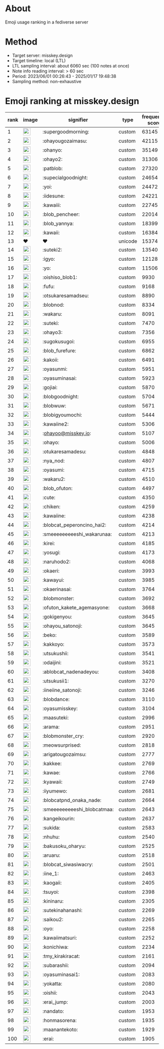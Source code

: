 # About
Emoji usage ranking in a fediverse server

# Method
- Target server: misskey.design
- Target timeline: local (LTL)
- LTL sampling interval: about 6060 sec (100 notes at once)
- Note info reading interval: > 60 sec
- Period: 2023/06/01 00:26:43 - 2025/01/17 19:48:38 
- Sampling method: non-exhaustive

# Emoji ranking at misskey.design

|rank|image|signifier|type|frequency score|
|----|----|----|----|----|
|1|<img height="24" src="https://misskey.design/emoji/supergoodmorning.webp">|:supergoodmorning:|custom|63145|
|2|<img height="24" src="https://misskey.design/emoji/ohayougozaimasu.webp">|:ohayougozaimasu:|custom|42115|
|3|<img height="24" src="https://misskey.design/emoji/ohanyo.webp">|:ohanyo:|custom|35149|
|4|<img height="24" src="https://misskey.design/emoji/ohayo2.webp">|:ohayo2:|custom|31306|
|5|<img height="24" src="https://misskey.design/emoji/patblob.webp">|:patblob:|custom|27320|
|6|<img height="24" src="https://misskey.design/emoji/supecialgoodnight.webp">|:supecialgoodnight:|custom|24654|
|7|<img height="24" src="https://misskey.design/emoji/yoi.webp">|:yoi:|custom|24472|
|8|<img height="24" src="https://misskey.design/emoji/iidesune.webp">|:iidesune:|custom|24221|
|9|<img height="24" src="https://misskey.design/emoji/kawaiii.webp">|:kawaiii:|custom|22745|
|10|<img height="24" src="https://misskey.design/emoji/blob_pencheer.webp">|:blob_pencheer:|custom|22014|
|11|<img height="24" src="https://misskey.design/emoji/blob_yannya.webp">|:blob_yannya:|custom|18399|
|12|<img height="24" src="https://misskey.design/emoji/kawaii.webp">|:kawaii:|custom|16384|
|13|❤|❤|unicode|15374|
|14|<img height="24" src="https://misskey.design/emoji/suteki2.webp">|:suteki2:|custom|13540|
|15|<img height="24" src="https://misskey.design/emoji/igyo.webp">|:igyo:|custom|12128|
|16|<img height="24" src="https://misskey.design/emoji/yo.webp">|:yo:|custom|11506|
|17|<img height="24" src="https://misskey.design/emoji/oishiso_blob1.webp">|:oishiso_blob1:|custom|9930|
|18|<img height="24" src="https://misskey.design/emoji/fufu.webp">|:fufu:|custom|9168|
|19|<img height="24" src="https://misskey.design/emoji/otsukaresamadseu.webp">|:otsukaresamadseu:|custom|8890|
|20|<img height="24" src="https://misskey.design/emoji/blobnod.webp">|:blobnod:|custom|8334|
|21|<img height="24" src="https://misskey.design/emoji/wakaru.webp">|:wakaru:|custom|8091|
|22|<img height="24" src="https://misskey.design/emoji/suteki.webp">|:suteki:|custom|7470|
|23|<img height="24" src="https://misskey.design/emoji/ohayo3.webp">|:ohayo3:|custom|7356|
|24|<img height="24" src="https://misskey.design/emoji/sugokusugoi.webp">|:sugokusugoi:|custom|6955|
|25|<img height="24" src="https://misskey.design/emoji/blob_furefure.webp">|:blob_furefure:|custom|6862|
|26|<img height="24" src="https://misskey.design/emoji/kakoii.webp">|:kakoii:|custom|6491|
|27|<img height="24" src="https://misskey.design/emoji/oyasunmi.webp">|:oyasunmi:|custom|5951|
|28|<img height="24" src="https://misskey.design/emoji/oyasuminasai.webp">|:oyasuminasai:|custom|5923|
|29|<img height="24" src="https://misskey.design/emoji/gojiai.webp">|:gojiai:|custom|5870|
|30|<img height="24" src="https://misskey.design/emoji/blobgoodnight.webp">|:blobgoodnight:|custom|5704|
|31|<img height="24" src="https://misskey.design/emoji/blobwuw.webp">|:blobwuw:|custom|5671|
|32|<img height="24" src="https://misskey.design/emoji/blobigyoumochi.webp">|:blobigyoumochi:|custom|5444|
|33|<img height="24" src="https://misskey.design/emoji/kawaiine2.webp">|:kawaiine2:|custom|5306|
|34|<img height="24" src="https://misskey.design/emoji/ohayoo.webp">|:ohayoo@misskey.io:|custom|5107|
|35|<img height="24" src="https://misskey.design/emoji/ohayo.webp">|:ohayo:|custom|5006|
|36|<img height="24" src="https://misskey.design/emoji/otukaresamadesu.webp">|:otukaresamadesu:|custom|4848|
|37|<img height="24" src="https://misskey.design/emoji/nya_nod.webp">|:nya_nod:|custom|4807|
|38|<img height="24" src="https://misskey.design/emoji/oyasumi.webp">|:oyasumi:|custom|4715|
|39|<img height="24" src="https://misskey.design/emoji/wakaru2.webp">|:wakaru2:|custom|4510|
|40|<img height="24" src="https://misskey.design/emoji/blob_ofuton.webp">|:blob_ofuton:|custom|4497|
|41|<img height="24" src="https://misskey.design/emoji/cute.webp">|:cute:|custom|4350|
|42|<img height="24" src="https://misskey.design/emoji/chiken.webp">|:chiken:|custom|4259|
|43|<img height="24" src="https://misskey.design/emoji/kawaiine.webp">|:kawaiine:|custom|4238|
|44|<img height="24" src="https://misskey.design/emoji/blobcat_peperoncino_hai2.webp">|:blobcat_peperoncino_hai2:|custom|4214|
|45|<img height="24" src="https://misskey.design/emoji/smeeeeeeeeeshi_wakarunaa.webp">|:smeeeeeeeeeshi_wakarunaa:|custom|4213|
|46|<img height="24" src="https://misskey.design/emoji/kirei.webp">|:kirei:|custom|4185|
|47|<img height="24" src="https://misskey.design/emoji/yosugi.webp">|:yosugi:|custom|4173|
|48|<img height="24" src="https://misskey.design/emoji/naruhodo2.webp">|:naruhodo2:|custom|4068|
|49|<img height="24" src="https://misskey.design/emoji/okaeri.webp">|:okaeri:|custom|3993|
|50|<img height="24" src="https://misskey.design/emoji/kawayui.webp">|:kawayui:|custom|3985|
|51|<img height="24" src="https://misskey.design/emoji/okaerinasai.webp">|:okaerinasai:|custom|3764|
|52|<img height="24" src="https://misskey.design/emoji/blobmonster.webp">|:blobmonster:|custom|3692|
|53|<img height="24" src="https://misskey.design/emoji/ofuton_kakete_agemasyone.webp">|:ofuton_kakete_agemasyone:|custom|3668|
|54|<img height="24" src="https://misskey.design/emoji/gokigenyou.webp">|:gokigenyou:|custom|3645|
|55|<img height="24" src="https://misskey.design/emoji/ohayou_satonoji.webp">|:ohayou_satonoji:|custom|3645|
|56|<img height="24" src="https://misskey.design/emoji/beko.webp">|:beko:|custom|3589|
|57|<img height="24" src="https://misskey.design/emoji/kakkoyo.webp">|:kakkoyo:|custom|3573|
|58|<img height="24" src="https://misskey.design/emoji/utsukushii.webp">|:utsukushii:|custom|3541|
|59|<img height="24" src="https://misskey.design/emoji/odaijini.webp">|:odaijini:|custom|3521|
|60|<img height="24" src="https://misskey.design/emoji/ablobcat_nadenadeyou.webp">|:ablobcat_nadenadeyou:|custom|3408|
|61|<img height="24" src="https://misskey.design/emoji/utsukusii1.webp">|:utsukusii1:|custom|3270|
|62|<img height="24" src="https://misskey.design/emoji/iineiine_satonoji.webp">|:iineiine_satonoji:|custom|3246|
|63|<img height="24" src="https://misskey.design/emoji/blobdance.webp">|:blobdance:|custom|3110|
|64|<img height="24" src="https://misskey.design/emoji/oyasumisskey.webp">|:oyasumisskey:|custom|3104|
|65|<img height="24" src="https://misskey.design/emoji/maasuteki.webp">|:maasuteki:|custom|2996|
|66|<img height="24" src="https://misskey.design/emoji/arama.webp">|:arama:|custom|2951|
|67|<img height="24" src="https://misskey.design/emoji/blobmonster_cry.webp">|:blobmonster_cry:|custom|2920|
|68|<img height="24" src="https://misskey.design/emoji/meowsurprised.webp">|:meowsurprised:|custom|2818|
|69|<img height="24" src="https://misskey.design/emoji/arigatougozaimsu.webp">|:arigatougozaimsu:|custom|2777|
|70|<img height="24" src="https://misskey.design/emoji/kakkee.webp">|:kakkee:|custom|2769|
|71|<img height="24" src="https://misskey.design/emoji/kawae.webp">|:kawae:|custom|2766|
|72|<img height="24" src="https://misskey.design/emoji/kyawaii.webp">|:kyawaii:|custom|2749|
|73|<img height="24" src="https://misskey.design/emoji/iiyumewo.webp">|:iiyumewo:|custom|2681|
|74|<img height="24" src="https://misskey.design/emoji/blobcatpnd_onaka_nade.webp">|:blobcatpnd_onaka_nade:|custom|2664|
|75|<img height="24" src="https://misskey.design/emoji/smeeeeeeeeeshi_blobcatmaa.webp">|:smeeeeeeeeeshi_blobcatmaa:|custom|2643|
|76|<img height="24" src="https://misskey.design/emoji/kangeikourin.webp">|:kangeikourin:|custom|2637|
|77|<img height="24" src="https://misskey.design/emoji/sukida.webp">|:sukida:|custom|2583|
|78|<img height="24" src="https://misskey.design/emoji/nhuhu.webp">|:nhuhu:|custom|2540|
|79|<img height="24" src="https://misskey.design/emoji/bakusoku_oharyu.webp">|:bakusoku_oharyu:|custom|2525|
|80|<img height="24" src="https://misskey.design/emoji/aruaru.webp">|:aruaru:|custom|2518|
|81|<img height="24" src="https://misskey.design/emoji/blobcat_siwasiwacry.webp">|:blobcat_siwasiwacry:|custom|2501|
|82|<img height="24" src="https://misskey.design/emoji/iine_1.webp">|:iine_1:|custom|2463|
|83|<img height="24" src="https://misskey.design/emoji/kaogaii.webp">|:kaogaii:|custom|2405|
|84|<img height="24" src="https://misskey.design/emoji/tsuyoi.webp">|:tsuyoi:|custom|2398|
|85|<img height="24" src="https://misskey.design/emoji/kininaru.webp">|:kininaru:|custom|2305|
|86|<img height="24" src="https://misskey.design/emoji/sutekinahanashi.webp">|:sutekinahanashi:|custom|2269|
|87|<img height="24" src="https://misskey.design/emoji/saikou2.webp">|:saikou2:|custom|2265|
|88|<img height="24" src="https://misskey.design/emoji/oyo.webp">|:oyo:|custom|2258|
|89|<img height="24" src="https://misskey.design/emoji/kawaiimatsuri.webp">|:kawaiimatsuri:|custom|2252|
|90|<img height="24" src="https://misskey.design/emoji/konichiwa.webp">|:konichiwa:|custom|2234|
|91|<img height="24" src="https://misskey.design/emoji/tmy_kirakiracat.webp">|:tmy_kirakiracat:|custom|2161|
|92|<img height="24" src="https://misskey.design/emoji/subarashii.webp">|:subarashii:|custom|2094|
|93|<img height="24" src="https://misskey.design/emoji/oyasuminasai1.webp">|:oyasuminasai1:|custom|2083|
|94|<img height="24" src="https://misskey.design/emoji/yokatta.webp">|:yokatta:|custom|2080|
|95|<img height="24" src="https://misskey.design/emoji/oishii.webp">|:oishii:|custom|2043|
|96|<img height="24" src="https://misskey.design/emoji/erai_jump.webp">|:erai_jump:|custom|2003|
|97|<img height="24" src="https://misskey.design/emoji/nandato.webp">|:nandato:|custom|1953|
|98|<img height="24" src="https://misskey.design/emoji/honmasorena.webp">|:honmasorena:|custom|1935|
|99|<img height="24" src="https://misskey.design/emoji/maanantekoto.webp">|:maanantekoto:|custom|1929|
|100|<img height="24" src="https://misskey.design/emoji/erai.webp">|:erai:|custom|1905|
